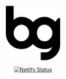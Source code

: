 <p align="center">
    <a href="https://bradgarropy.com">
        <img alt="bg" src="/static/icons/icon.png" width="150">
    </a>
</p>

<p align="center">
    <a href="https://app.netlify.com/sites/bradgarropy/deploys">
        <img alt="Netlify Status" src="https://api.netlify.com/api/v1/badges/e8759e98-cc7d-443a-968e-f1b2419273fe/deploy-status">
    </a>
</p>
